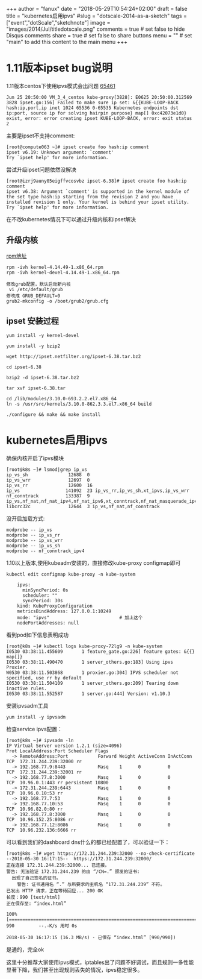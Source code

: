 +++
author = "fanux"
date = "2018-05-29T10:54:24+02:00"
draft = false
title = "kubernetes启用ipvs"
#slug = "dotscale-2014-as-a-sketch"
tags = ["event","dotScale","sketchnote"]
image = "images/2014/Jul/titledotscale.png"
comments = true     # set false to hide Disqus comments
share = true        # set false to share buttons
menu = ""           # set "main" to add this content to the main menu
+++

# 1.11版本ipset bug说明
1.11版本centos下使用ipvs模式会出问题 [65461](https://github.com/kubernetes/kubernetes/issues/65461)
```
Jun 25 20:50:00 VM_3_4_centos kube-proxy[3828]: E0625 20:50:00.312569    3828 ipset.go:156] Failed to make sure ip set: &{{KUBE-LOOP-BACK hash:ip,port,ip inet 1024 65536 0-65535 Kubernetes endpoints dst ip:port, source ip for solving hairpin purpose} map[] 0xc42073e1d0} exist, error: error creating ipset KUBE-LOOP-BACK, error: exit status 2
```
主要是ipset不支持comment:
```
[root@compute063 ~]# ipset create foo hash:ip comment
ipset v6.19: Unknown argument: `comment'
Try `ipset help' for more information.
```
尝试升级ipset问题依然没解决
```
[root@izrj9auny05eigffvcosvbz ipset-6.38]# ipset create foo hash:ip comment
ipset v6.38: Argument `comment' is supported in the kernel module of the set type hash:ip starting from the revision 2 and you have installed revision 1 only. Your kernel is behind your ipset utility.
Try `ipset help' for more information.
```

在不改kubernetes情况下可以通过升级内核和ipset解决
## 升级内核
[rpm地址]()
```
rpm -ivh kernel-4.14.49-1.x86_64.rpm
rpm -ivh kernel-devel-4.14.49-1.x86_64.rpm
```
```
修改grub配置，默认启动新内核
 vi /etc/default/grub
修改成 GRUB_DEFAULT=0
grub2-mkconfig -o /boot/grub2/grub.cfg 
```

## ipset 安装过程
```
yum install -y kernel-devel

yum install -y bzip2

wget http://ipset.netfilter.org/ipset-6.38.tar.bz2

cd ipset-6.38

bzip2 -d ipset-6.38.tar.bz2

tar xvf ipset-6.38.tar

cd /lib/modules/3.10.0-693.2.2.el7.x86_64
ln -s /usr/src/kernels/3.10.0-862.3.3.el7.x86_64 build

./configure && make && make install
```

# kubernetes启用ipvs
确保内核开启了ipvs模块
```
[root@k8s ~]# lsmod|grep ip_vs
ip_vs_sh               12688  0
ip_vs_wrr              12697  0
ip_vs_rr               12600  16
ip_vs                 141092  23 ip_vs_rr,ip_vs_sh,xt_ipvs,ip_vs_wrr
nf_conntrack          133387  9 ip_vs,nf_nat,nf_nat_ipv4,nf_nat_ipv6,xt_conntrack,nf_nat_masquerade_ipv4,nf_conntrack_netlink,nf_conntrack_ipv4,nf_conntrack_ipv6
libcrc32c              12644  3 ip_vs,nf_nat,nf_conntrack
```
没开启加载方式:
```
modprobe -- ip_vs
modprobe -- ip_vs_rr
modprobe -- ip_vs_wrr
modprobe -- ip_vs_sh
modprobe -- nf_conntrack_ipv4
```

1.10以上版本,使用kubeadm安装的，直接修改kube-proxy configmap即可
```
kubectl edit configmap kube-proxy -n kube-system
```
```
    ipvs:
      minSyncPeriod: 0s
      scheduler: ""
      syncPeriod: 30s
    kind: KubeProxyConfiguration
    metricsBindAddress: 127.0.0.1:10249
    mode: "ipvs"                          # 加上这个
    nodePortAddresses: null
```

看到pod如下信息表明成功
```
[root@k8s ~]# kubectl logs kube-proxy-72lg9 -n kube-system
I0530 03:38:11.455609       1 feature_gate.go:226] feature gates: &{{} map[]}
I0530 03:38:11.490470       1 server_others.go:183] Using ipvs Proxier.
W0530 03:38:11.503868       1 proxier.go:304] IPVS scheduler not specified, use rr by default
I0530 03:38:11.504109       1 server_others.go:209] Tearing down inactive rules.
I0530 03:38:11.552587       1 server.go:444] Version: v1.10.3
```

安装ipvsadm工具
```
yum install -y ipvsadm
```

检查service ipvs配置：
```
[root@k8s ~]# ipvsadm -ln
IP Virtual Server version 1.2.1 (size=4096)
Prot LocalAddress:Port Scheduler Flags
  -> RemoteAddress:Port           Forward Weight ActiveConn InActConn
TCP  172.31.244.239:32000 rr
  -> 192.168.77.9:8443            Masq    1      0          0
TCP  172.31.244.239:32001 rr
  -> 192.168.77.8:3000            Masq    1      0          0
TCP  10.96.0.1:443 rr persistent 10800
  -> 172.31.244.239:6443          Masq    1      0          0
TCP  10.96.0.10:53 rr
  -> 192.168.77.7:53              Masq    1      0          0
  -> 192.168.77.10:53             Masq    1      0          0
TCP  10.96.82.0:80 rr
  -> 192.168.77.8:3000            Masq    1      0          0
TCP  10.96.152.25:8086 rr
  -> 192.168.77.12:8086           Masq    1      0          0
TCP  10.96.232.136:6666 rr
```
可以看到我们的dashboard dns什么的都已经配置了，可以验证一下：
```
[root@k8s ~]# wget https://172.31.244.239:32000 --no-check-certificate
--2018-05-30 16:17:15--  https://172.31.244.239:32000/
正在连接 172.31.244.239:32000... 已连接。
警告: 无法验证 172.31.244.239 的由 “/CN=.” 颁发的证书:
  出现了自己签名的证书。
    警告: 证书通用名 “.” 与所要求的主机名 “172.31.244.239” 不符。
已发出 HTTP 请求，正在等待回应... 200 OK
长度：990 [text/html]
正在保存至: “index.html”

100%[=======================================================================================================================================================>] 990         --.-K/s 用时 0s

2018-05-30 16:17:15 (16.3 MB/s) - 已保存 “index.html” [990/990])
```
是通的，完全ok

这里十分推荐大家使用ipvs模式，iptables出了问题不好调试，而且规则一多性能显著下降，我们甚至出现规则丢失的情况，ipvs稳定很多。
